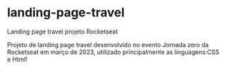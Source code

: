 # landing-page-travel
Landing page travel projeto Rocketseat

Projeto de landing page travel desenvolvido no evento Jornada zero da Rocketseat em março de 2023, utilizado principalmente as linguagens:CSS e Html!
